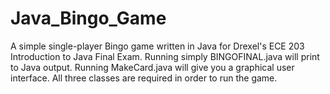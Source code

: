 # Java_Bingo_Game

A simple single-player Bingo game written in Java for Drexel's ECE 203 Introduction to Java Final Exam. Running simply BINGOFINAL.java will print to Java output. Running MakeCard.java will give you a graphical user interface. All three classes are required in order to run the game.
